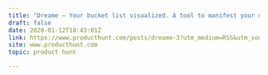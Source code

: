 ```yaml
---
title: "Dreame — Your bucket list visualized. A tool to manifest your dreams."
draft: false
date: 2020-01-12T18:43:01Z
link: https://www.producthunt.com/posts/dreame-3?utm_medium=RSS&utm_source=hune
site: www.producthunt.com
topic: product hunt  

---
```

